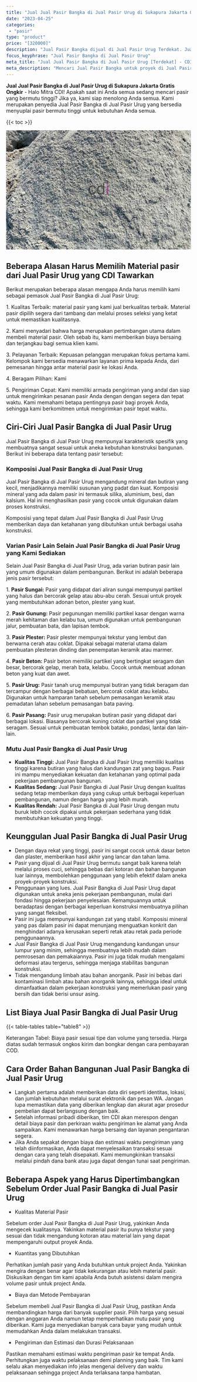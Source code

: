 ```yaml
---
title: "Jual Jual Pasir Bangka di Jual Pasir Urug di Sukapura Jakarta Gratis Ongkir"
date: "2023-04-25"
categories:
 - "pasir"
type: "product"
price: "[320000]"
description: "Jual Pasir Bangka dijual di Jual Pasir Urug Terdekat. Jual Pasir Bangka ini sering digunakan dalam proyek konstruksi sebagai bahan campuran yang berkualitas dan halus. Silakan hubungi kami untuk informasi lebih lanjut."
focus_keyphrase: "Jual Pasir Bangka di Jual Pasir Urug"
meta_title: "Jual Jual Pasir Bangka di Jual Pasir Urug [Terdekat] - CDI"
meta_description: "Mencari Jual Pasir Bangka untuk proyek di Jual Pasir Urug? Kami menyediakan Jual Pasir Bangka berkualitas untuk material adukan. Segera dapatkan penawaran terbaik."
---
```


**Jual Jual Pasir Bangka di Jual Pasir Urug di Sukapura Jakarta Gratis Ongkir** - Halo Mitra CDI! Apakah saat ini Anda semua sedang mencari pasir yang bermutu tinggi? Jika ya, kami siap menolong Anda semua. Kami merupakan penyedia Jual Pasir Bangka di Jual Pasir Urug yang bersedia menyuplai pasir bermutu tinggi untuk kebutuhan Anda semua.

{{< toc >}}

![Jual Jual Pasir Bangka di Jual Pasir Urug di Sukapura Jakarta Gratis Ongkir](/images/pasir/pasir-bangunan-04.jpg)

## Beberapa Alasan Harus Memilih Material pasir dari Jual Pasir Urug yang CDI Tawarkan

Berikut merupakan beberapa alasan mengapa Anda harus memilih kami sebagai pemasok Jual Pasir Bangka di Jual Pasir Urug:

1\.  Kualitas Terbaik: material pasir yang kami jual berkualitas terbaik. Material pasir dipilih segera dari tambang dan melalui proses seleksi yang ketat untuk memastikan kualitasnya.

2\.  Kami menyadari bahwa harga merupakan pertimbangan utama dalam membeli material pasir. Oleh sebab itu, kami memberikan biaya bersaing dan terjangkau bagi semua klien kami.

3\.  Pelayanan Terbaik: Kepuasan pelanggan merupakan fokus pertama kami. Kelompok kami bersedia menawarkan layanan prima kepada Anda, dari pemesanan hingga antar material pasir ke lokasi Anda.

4\.  Beragam Pilihan: Kami

5\.  Pengiriman Cepat: Kami memiliki armada pengiriman yang andal dan siap untuk mengirimkan pesanan pasir Anda dengan dengan segera dan tepat waktu. Kami memahami betapa pentingnya pasir bagi proyek Anda, sehingga kami berkomitmen untuk mengirimkan pasir tepat waktu.

## Ciri-Ciri Jual Pasir Bangka di Jual Pasir Urug

Jual Pasir Bangka di Jual Pasir Urug mempunyai karakteristik spesifik yang membuatnya sangat sesuai untuk aneka kebutuhan konstruksi bangunan. Berikut ini beberapa data tentang pasir tersebut:

### Komposisi Jual Pasir Bangka di Jual Pasir Urug

Jual Pasir Bangka di Jual Pasir Urug mengandung mineral dan butiran yang kecil, menjadikannya memiliki susunan yang padat dan kuat. Komposisi mineral yang ada dalam pasir ini termasuk silika, aluminium, besi, dan kalsium. Hal ini menghasilkan pasir yang cocok untuk digunakan dalam proses konstruksi.

Komposisi yang tepat dalam Jual Pasir Bangka di Jual Pasir Urug memberikan daya dan ketahanan yang dibutuhkan untuk berbagai usaha konstruksi.

### Varian Pasir Lain Selain Jual Pasir Bangka di Jual Pasir Urug yang Kami Sediakan

Selain Jual Pasir Bangka di Jual Pasir Urug, ada varian butiran pasir lain yang umum digunakan dalam pembangunan. Berikut ini adalah beberapa jenis pasir tersebut:

1\.  **Pasir Sungai:** Pasir yang didapat dari aliran sungai mempunyai partikel yang halus dan bercorak gelap atau abu-abu cerah. Sesuai untuk proyek yang membutuhkan adonan beton, plester yang kuat.

2\.  **Pasir Gunung:** Pasir pegunungan memiliki partikel kasar dengan warna merah kehitaman dan kelabu tua, umum digunakan untuk pembangunan jalur, pembuatan bata, dan lapisan tembok.

3\.  **Pasir Plester:** Pasir plester mempunyai tekstur yang lembut dan berwarna cerah atau coklat. Dipakai sebagai material utama dalam pembuatan plesteran dinding dan penempatan keramik atau marmer.

4\.  **Pasir Beton:** Pasir beton memiliki partikel yang bertingkat seragam dan besar, bercorak gelap, merah bata, kelabu. Cocok untuk membuat adonan beton yang kuat dan awet.

5\.  **Pasir Urug:** Pasir tanah urug mempunyai butiran yang tidak beragam dan tercampur dengan berbagai bebatuan, bercorak coklat atau kelabu. Digunakan untuk hamparan tanah sebelum pemasangan keramik atau pemadatan lahan sebelum pemasangan bata paving.

6\.  **Pasir Pasang:** Pasir urug merupakan butiran pasir yang didapat dari berbagai lokasi. Biasanya bercorak kuning coklat dan partikel yang tidak seragam. Sesuai untuk pembuatan tembok batako, pondasi, lantai dan lain-lain.

### Mutu Jual Pasir Bangka di Jual Pasir Urug

*   **Kualitas Tinggi:** Jual Pasir Bangka di Jual Pasir Urug memiliki kualitas tinggi karena butiran yang halus dan kandungan zat yang bagus. Pasir ini mampu menyediakan kekuatan dan ketahanan yang optimal pada pekerjaan pembangunan bangunan.
*   **Kualitas Sedang:** Jual Pasir Bangka di Jual Pasir Urug dengan kualitas sedang tetap memberikan daya yang cukup untuk berbagai keperluan pembangunan, namun dengan harga yang lebih murah.
*   **Kualitas Rendah:** Jual Pasir Bangka di Jual Pasir Urug dengan mutu buruk lebih cocok dipakai untuk pekerjaan sederhana yang tidak membutuhkan kekuatan yang tinggi.

## Keunggulan Jual Pasir Bangka di Jual Pasir Urug

*   Dengan daya rekat yang tinggi, pasir ini sangat cocok untuk dasar beton dan plaster, memberikan hasil akhir yang lancar dan tahan lama.
*   Pasir yang dijual di Jual Pasir Urug bermutu sangat baik karena telah melalui proses cuci, sehingga bebas dari kotoran dan bahan bangunan luar lainnya, membolehkan penggunaan yang lebih efektif dalam aneka proyek-proyek konstruksi.
*   Penggunaan yang lues. Jual Pasir Bangka di Jual Pasir Urug dapat digunakan untuk aneka jenis pekerjaan pembangunan, mulai dari fondasi hingga pekerjaan penyelesaian. Kemampuannya untuk beradaptasi dengan berbagai keperluan konstruksi membuatnya pilihan yang sangat fleksibel.
*   Pasir ini juga mempunyai kandungan zat yang stabil. Komposisi mineral yang pas dalam pasir ini dapat menunjang menguatkan konkrit dan menghindari adanya kerusakan seperti retak atau retak pada periode penggunaannya.
*   Jual Pasir Bangka di Jual Pasir Urug mengandung kandungan unsur lumpur yang minim, sehingga membuatnya lebih mudah dalam pemrosesan dan pemakaiannya. Pasir ini juga tidak mudah mengalami deformasi atau tergerus, sehingga menjaga stabilitas bangunan konstruksi.
*   Tidak mengandung limbah atau bahan anorganik. Pasir ini bebas dari kontaminasi limbah atau bahan anorganik lainnya, sehingga ideal untuk dimanfaatkan dalam pekerjaan konstruksi yang memerlukan pasir yang bersih dan tidak berisi unsur asing.

## List Biaya Jual Pasir Bangka di Jual Pasir Urug

{{< table-tables table="table8" >}}

Keterangan Tabel: Biaya pasir sesuai tipe dan volume yang tersedia. Harga diatas sudah termasuk ongkos kirim dan bongkar dengan cara pembayaran COD.

## Cara Order Bahan Bangunan Jual Pasir Bangka di Jual Pasir Urug

*   Langkah pertama adalah memberikan data diri seperti identitas, lokasi, dan jumlah kebutuhan melalui surat elektronik dan pesan WA. Jangan lupa memastikan data yang diberikan lengkap dan akurat agar prosedur pembelian dapat berlangsung dengan baik.
*   Setelah informasi pribadi diberikan, tim CDI akan merespon dengan detail biaya pasir dan perkiraan waktu pengiriman ke alamat yang Anda sampaikan. Kami menawarkan harga bersaing dan layanan pengantaran segera.
*   Jika Anda sepakat dengan biaya dan estimasi waktu pengiriman yang telah diinformasikan, Anda dapat menyelesaikan transaksi sesuai dengan cara yang telah disepakati. Kami memungkinkan transaksi melalui pindah dana bank atau juga dapat dengan tunai saat pengiriman.

## Beberapa Aspek yang Harus Dipertimbangkan Sebelum Order Jual Pasir Bangka di Jual Pasir Urug

*   Kualitas Material Pasir

Sebelum order Jual Pasir Bangka di Jual Pasir Urug, yakinkan Anda mengecek kualitasnya. Yakinkan material pasir itu punya tekstur yang sesuai dan tidak mengandung kotoran atau material lain yang dapat mempengaruhi output proyek Anda.
*   Kuantitas yang Dibutuhkan

Perhatikan jumlah pasir yang Anda butuhkan untuk project Anda. Yakinkan mengira dengan benar agar tidak kekurangan atau lebih material pasir. Diskusikan dengan tim kami apabila Anda butuh asistensi dalam mengira volume pasir untuk project Anda.
*   Biaya dan Metode Pembayaran

Sebelum membeli Jual Pasir Bangka di Jual Pasir Urug, pastikan Anda membandingkan harga dari banyak supplier pasir. Pilih harga yang sesuai dengan anggaran Anda namun tetap memperhatikan mutu pasir yang diberikan. Kami juga menyediakan banyak cara bayar yang mudah untuk memudahkan Anda dalam melakukan transaksi.
*   Pengiriman dan Estimasi dan Durasi Pelaksanaan

Pastikan memahami estimasi waktu pengiriman pasir ke tempat Anda. Perhitungkan juga waktu pelaksanaan demi planning yang baik. Tim kami selalu akan menyediakan info jelas mengenai delivery dan waktu pelaksanaan sehingga project Anda terlaksana tanpa hambatan.